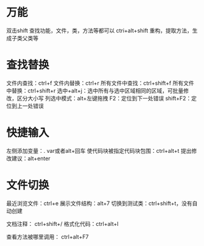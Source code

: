 # 万能
双击shift
查找功能，文件，类，方法等都可以
ctri+alt+shift
重构，提取方法，生成子类父类等
# 查找替换
文件内查找：ctrl+f
文件内替换：ctrl+r
所有文件中查找：ctrl+shift+f
所有文件中替换：ctrl+shift+r
选中+alt+j：选中所有与选中区域相同的区域，可批量修改，区分大小写
列选中模式：alt+左键拖拽
F2：定位到下一处错误
shift+F2：定位到上一处错误

# 快捷输入
左侧添加变量：. var或者alt+回车
使代码块被指定代码块包围：ctrl+alt+t
提出修改建议：alt+enter
# 文件切换
最近浏览文件：ctrl+e
展示文件结构：alt+7
切换到测试类：ctrl+shift+t，没有自动创建

文档注释：
ctrl+shift+/
格式化代码：ctrl+alt+l

查看方法被哪里调用：
ctrl+alt+F7
